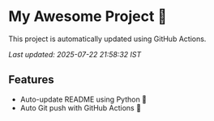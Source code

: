 # My Awesome Project 🚀

This project is automatically updated using GitHub Actions.

_Last updated: 2025-07-22 21:58:32 IST_

## Features
- Auto-update README using Python 🐍
- Auto Git push with GitHub Actions 🤖
